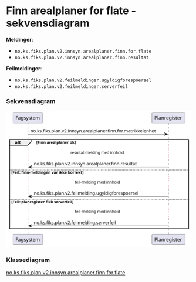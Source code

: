 # Finn arealplaner for flate - sekvensdiagram

**Meldinger**:
- `no.ks.fiks.plan.v2.innsyn.arealplaner.finn.for.flate`
- `no.ks.fiks.plan.v2.innsyn.arealplaner.finn.resultat`

**Feilmeldinger**:
- `no.ks.fiks.plan.v2.feilmeldinger.ugyldigforespoersel`
- `no.ks.fiks.plan.v2.feilmeldinger.serverfeil`

### Sekvensdiagram
![sekvensdiagram](sequence-diagram.svg)


### Klassediagram

[no.ks.fiks.plan.v2.innsyn.arealplaner.finn.for.flate](./../../ClassDiagrams/no.ks.fiks.plan.v2.innsyn.arealplaner.finn.for.flate/README.md)
